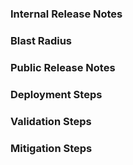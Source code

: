 <!-- Please provide Internal Release Notes and any other appropriate fields.
-->

### Internal Release Notes
<!-- Why is this change required? What problem does it solve? -->

### Blast Radius
<!-- How bad is it if this change fails? Choose one of P1, P2, P3, P4 -->

### Public Release Notes
<!-- What do our customers and partners need to know about this change? -->

### Deployment Steps
<!-- What manual steps does this release require to deploy? Does anyone need to be notified when this is released? -->

### Validation Steps
<!-- How will the deployer know that this change works as anticipated? -->

### Mitigation Steps
<!-- Can we rollback this change? Roll forwards? Flip a feature gate? What are steps should be taken to Mitigate if an issue arises? -->


